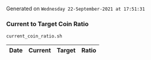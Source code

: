 Generated on `Wednesday 22-September-2021 at 17:51:31`

### Current to Target Coin Ratio
`current_coin_ratio.sh`

Date|Current|Target|Ratio
---|---|---|---

